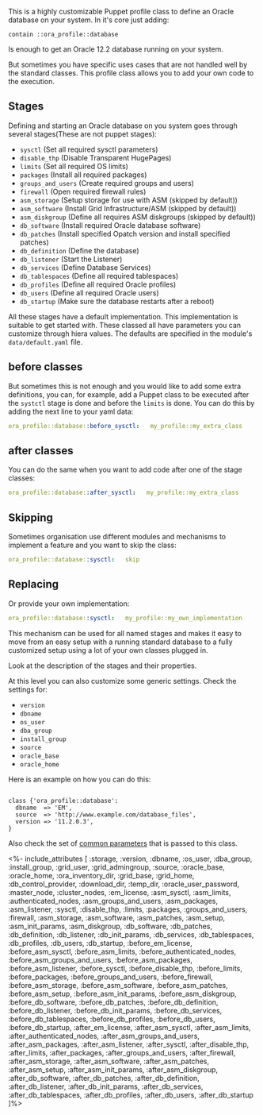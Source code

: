 This is a highly customizable Puppet profile class to define an Oracle database on your system. In it's core just adding:

```
contain ::ora_profile::database
```

Is enough to get an Oracle 12.2 database running on your system. 

But sometimes you have specific uses cases that are not handled well by the standard classes. This profile class allows you to add your own code to the execution.

## Stages

Defining and starting an Oracle database on you system goes through several stages(These are not puppet stages):

- `sysctl`           (Set all required sysctl parameters)
- `disable_thp`      (Disable Transparent HugePages)
- `limits`           (Set all required OS limits)
- `packages`         (Install all required packages)
- `groups_and_users` (Create required groups and users)
- `firewall`         (Open required firewall rules)
- `asm_storage`      (Setup storage for use with ASM (skipped by default))
- `asm_software`     (Install Grid Infrastructure/ASM (skipped by default))
- `asm_diskgroup`    (Define all requires ASM diskgroups (skipped by default))
- `db_software`      (Install required Oracle database software)
- `db_patches`       (Install specified Opatch version and install specified patches)
- `db_definition`    (Define the database)
- `db_listener`      (Start the Listener)
- `db_services`      (Define Database Services)
- `db_tablespaces`   (Define all required tablespaces)
- `db_profiles`      (Define all required Oracle profiles)
- `db_users`         (Define all required Oracle users)
- `db_startup`       (Make sure the database restarts after a reboot)

All these stages have a default implementation. This implementation is suitable to get started with. These classed all have parameters you can customize through hiera values. The defaults are specified in the module's `data/default.yaml` file. 

## before classes

But sometimes this is not enough and you would like to add some extra definitions, you can, for example, add a Puppet class to be executed after the `systctl` stage is done and before the `limits` is done. You can do this by adding the next line to your yaml data:

```yaml
ora_profile::database::before_sysctl:   my_profile::my_extra_class
```

## after classes

You can do the same when you want to add code after one of the stage classes:

```yaml
ora_profile::database::after_sysctl:   my_profile::my_extra_class
```

## Skipping

Sometimes organisation use different modules and mechanisms to implement a feature and you want to skip the class:

```yaml
ora_profile::database::sysctl:   skip
```

## Replacing

Or provide your own implementation:

```yaml
ora_profile::database::sysctl:   my_profile::my_own_implementation
```

This mechanism can be used for all named stages and makes it easy to move from an easy setup with a running standard database to a fully customized setup using a lot of your own classes plugged in.

Look at the description of the stages and their properties.

At this level you can also customize some generic settings. Check the settings for:

- `version`
- `dbname`
- `os_user`
- `dba_group`
- `install_group`
- `source`
- `oracle_base`
- `oracle_home`

Here is an example on how you can do this:

```puppet

class {'ora_profile::database':
  dbname  => 'EM',
  source  => 'http://www.example.com/database_files',
  version => '11.2.0.3',
}

```

Also check the set of [common parameters](./common) that is passed to this class.


<%- include_attributes [
  :storage,
  :version,
  :dbname,
  :os_user,
  :dba_group,
  :install_group,
  :grid_user,
  :grid_admingroup,
  :source,
  :oracle_base,
  :oracle_home,
  :ora_inventory_dir,
  :grid_base,
  :grid_home,
  :db_control_provider,
  :download_dir,
  :temp_dir,
  :oracle_user_password,
  :master_node,
  :cluster_nodes,
  :em_license,
  :asm_sysctl,
  :asm_limits,
  :authenticated_nodes,
  :asm_groups_and_users,
  :asm_packages,
  :asm_listener,
  :sysctl,
  :disable_thp,
  :limits,
  :packages,
  :groups_and_users,
  :firewall,
  :asm_storage,
  :asm_software,
  :asm_patches,
  :asm_setup,
  :asm_init_params,
  :asm_diskgroup,
  :db_software,
  :db_patches,
  :db_definition,
  :db_listener,
  :db_init_params,
  :db_services,
  :db_tablespaces,
  :db_profiles,
  :db_users,
  :db_startup,
  :before_em_license,
  :before_asm_sysctl,
  :before_asm_limits,
  :before_authenticated_nodes,
  :before_asm_groups_and_users,
  :before_asm_packages,
  :before_asm_listener,
  :before_sysctl,
  :before_disable_thp,
  :before_limits,
  :before_packages,
  :before_groups_and_users,
  :before_firewall,
  :before_asm_storage,
  :before_asm_software,
  :before_asm_patches,
  :before_asm_setup,
  :before_asm_init_params,
  :before_asm_diskgroup,
  :before_db_software,
  :before_db_patches,
  :before_db_definition,
  :before_db_listener,
  :before_db_init_params,
  :before_db_services,
  :before_db_tablespaces,
  :before_db_profiles,
  :before_db_users,
  :before_db_startup,
  :after_em_license,
  :after_asm_sysctl,
  :after_asm_limits,
  :after_authenticated_nodes,
  :after_asm_groups_and_users,
  :after_asm_packages,
  :after_asm_listener,
  :after_sysctl,
  :after_disable_thp,
  :after_limits,
  :after_packages,
  :after_groups_and_users,
  :after_firewall,
  :after_asm_storage,
  :after_asm_software,
  :after_asm_patches,
  :after_asm_setup,
  :after_asm_init_params,
  :after_asm_diskgroup,
  :after_db_software,
  :after_db_patches,
  :after_db_definition,
  :after_db_listener,
  :after_db_init_params,
  :after_db_services,
  :after_db_tablespaces,
  :after_db_profiles,
  :after_db_users,
  :after_db_startup
]%>

